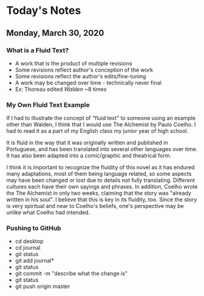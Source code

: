 # Today's Notes

## Monday, March 30, 2020

### What is a Fluid Text?

- A work that is the product of multiple revisions
- Some revisions reflect author's conception of the work
- Some revisions reflect the author's edits/fine-tuning
- A work may be changed over time - technically never final
- Ex: Thoreau edited *Walden* ~8 times

### My Own Fluid Text Example

  If I had to illustrate the concept of "fluid text" to someone using an example other than Walden, I think that I would use The Alchemist by Paulo Coelho. I had to read it as a part of my English class my junior year of high school. 

It is fluid in the way that it was originally written and published in Portuguese, and has been translated into several other languages over time. It has also been adapted into a comic/graphic and theatrical form.

I think it is important to recognize the fluidity of this novel as it has endured many adaptations, most of them being language related, so some aspects may have been changed or lost due to details not fully translating. Different cultures each have their own sayings and phrases. In addition, Coelho wrote the The Alchemist in only two weeks, claiming that the story was "already written in his soul". I believe that this is key in its fluidity, too. Since the story is very spiritual and near to Coelho's beliefs, one's perspective may be unlike what Coelho had intended.  

### Pushing to GitHub
- cd desktop
- cd journal
- git status
- git add journal*
- git status
- git commit -m "describe what the change is"
- git status
- git push origin master
 